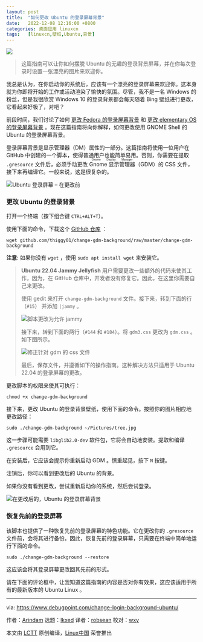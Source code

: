 ```yaml
---
layout: post
title:	"如何更改 Ubuntu 的登录屏幕背景"
date:	2022-12-08 12:16:00 +0800 
categories:	桌面应用 linuxcn 
tags:	[linuxcn,壁纸,Ubuntu,背景]
---
```



![](/Asserts/Images//attachment/album/202212/08/121701hdfufrlqe4qtdtel.jpg)



> 
> 这篇指南可以让你如何摆脱 Ubuntu 的无趣的登录背景屏幕，并在你每次登录时设置一张漂亮的图片来欢迎你。
> 
> 
> 


我总是认为，在你启动你的系统后，应该有一个漂亮的登录屏幕来欢迎你。这本身就为你即将开始的工作或活动渲染了愉快的氛围。尽管，我不是一名 Windows 的粉丝，但是我很欣赏 Windows 10 的登录背景都会每天随着 Bing 壁纸进行更改，它看起来好极了，对吧？


前段时间，我们讨论了如何 [更改 Fedora 的登录屏幕背景](https://www.debugpoint.com/2021/09/change-login-background-fedora/) 和 [更改 elementary OS 的登录屏幕背景](https://www.debugpoint.com/2021/07/change-lock-login-screen-background-elementary-os/) 。现在这篇指南将向你解释，如何更改使用 GNOME Shell 的 Ubuntu 的登录屏幕背景。


登录屏幕背景是显示管理器（DM）属性的一部分。这篇指南将使用一位用户在 GitHub 中创建的一个脚本，使得普通用户也能简单易用。否则，你需要在提取 `.gresource` 文件后，必须手动更改 <ruby> Gnome 显示管理器 <rt>  Gnome Display Manager </rt></ruby>（GDM）的 CSS 文件，接下来再编译它。一般来说，这是很复杂的。


![Ubuntu 登录屏幕 – 在更改前](/Asserts/Images//attachment/album/202212/08/121629pblhy192t4eo5eb6.jpg)


### 更改 Ubuntu 的登录背景


打开一个终端（按下组合键 `CTRL+ALT+T`）。


使用下面的命令，下载这个 [GitHub 仓库](https://github.com/thiggy01/change-gdm-background) ：



```
wget github.com/thiggy01/change-gdm-background/raw/master/change-gdm-background

```

**注意**: 如果你没有 `wget` ，使用 `sudo apt install wget` 来安装它。



> 
> **Ubuntu 22.04 Jammy Jellyfish** 用户需要更改一些额外的代码来使其工作，因为，在 GitHub 仓库中，开发者没有修复它。因此，在这里你需要自己来更改。
> 
> 
> 使用 gedit 来打开 `change-gdm-background` 文件。接下来，转到下面的行（`#15`） 并添加 `|jammy` 。
> 
> 
> ![脚本更改为允许 jammy](/Asserts/Images//attachment/album/202212/08/121604l6fmg9p6huqn979z.jpg)
> 
> 
> 接下来，转到下面的两行（`#144` 和 `#184`）。将 `gdm3.css` 更改为 `gdm.css` 。如下图所示。
> 
> 
> ![修正针对 gdm 的 css 文件](/Asserts/Images//attachment/album/202212/08/121604aidhi4lv431dv72s.jpg)
> 
> 
> 最后，保存文件，并遵循如下的操作指南。这种解决方法只适用于 Ubuntu 22.04 的登录屏幕的更改。
> 
> 
> 


更改脚本的权限来使其可执行：



```
chmod +x change-gdm-background

```

接下来，更改 Ubuntu 的登录背景壁纸，使用下面的命令。按照你的图片相应地更改路径：



```
sudo ./change-gdm-background ~/Pictures/tree.jpg

```

这一步骤可能需要 `libglib2.0-dev` 软件包，它将会自动地安装。提取和编译 `.gresource` 会用到它。


在安装后，它应该会提示你重新启动 GDM 。慎重起见，按下 `N` 按键。


注销后，你可以看到更改后的 Ubuntu 的背景。


如果你没有看到更改，尝试重新启动你的系统，然后尝试登录。


![在更改后的，Ubuntu 的登录屏幕背景](/Asserts/Images//attachment/album/202212/08/121605wj2pnxvnn4uu1vax.jpg)


### 恢复先前的登录屏幕


该脚本也提供了一种恢复先前的登录屏幕的特色功能。它在更改你的 `.gresource` 文件前，会将其进行备份。因此，恢复先前的登录屏幕，只需要在终端中简单地运行下面的命令。



```
sudo ./change-gdm-background --restore

```

这应该会将其登录屏幕更改回其先前的形式。


请在下面的评论框中，让我知道这篇指南的内容是否对你有效果，这应该适用于所有的最新版本的 Ubuntu Linux 。




---


via: <https://www.debugpoint.com/change-login-background-ubuntu/>


作者：[Arindam](https://www.debugpoint.com/author/admin1/) 选题：[lkxed](https://github.com/lkxed) 译者：[robsean](https://github.com/robsean) 校对：[wxy](https://github.com/wxy)


本文由 [LCTT](https://github.com/LCTT/TranslateProject) 原创编译，[Linux中国](https://linux.cn/) 荣誉推出
